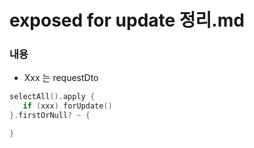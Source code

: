 # exposed for update 정리.md



### 내용

- Xxx 는 requestDto

```kotlin
selectAll().apply {
   if (xxx) forUpdate()
}.firstOrNull? ~ {

}
```





